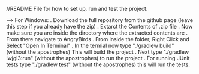 //README File for how to set up, run and test the project.

==> For Windows:
    . Download the full repository from the github page (leave this step if you already have the zip)
    . Extarct the Contents of .zip file
    . Now make sure you are inside the directory where the extracted contents are
    . From there navigate to AngryBirds
    . From inside the folder, Right Click and Select "Open In Terminal"
    . In the termial now type "./gradlew build" (without the apostrophes) This will build the project
    . Next type "./gradlew lwjgl3:run" (without the apostrophes) to run the project
    . For running JUnit tests type "./gradlew test" (without the apostrophes) this will run the tests.
